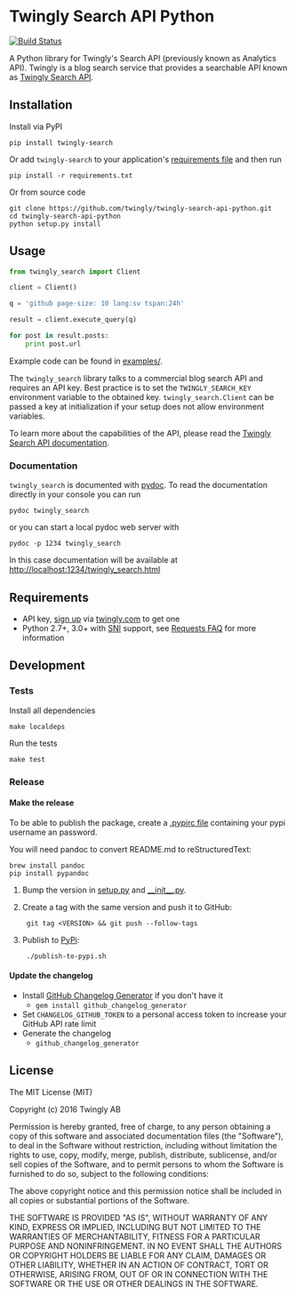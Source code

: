 # Twingly Search API Python

[![Build Status](https://travis-ci.org/twingly/twingly-search-api-python.png?branch=master)](https://travis-ci.org/twingly/twingly-search-api-python)

A Python library for Twingly's Search API (previously known as Analytics API). Twingly is a blog search service that provides a searchable API known as [Twingly Search API](https://developer.twingly.com/resources/search/).

## Installation

Install via PyPI

```shell
pip install twingly-search
```

Or add `twingly-search` to your application's [requirements file](https://pip.pypa.io/en/stable/user_guide/#requirements-files) and then run

```shell
pip install -r requirements.txt
```

Or from source code

```shell
git clone https://github.com/twingly/twingly-search-api-python.git
cd twingly-search-api-python
python setup.py install
```

## Usage

```python
from twingly_search import Client

client = Client()

q = 'github page-size: 10 lang:sv tspan:24h'

result = client.execute_query(q)

for post in result.posts:
    print post.url
```

Example code can be found in [examples/](examples/).

The `twingly_search` library talks to a commercial blog search API and requires an API key. Best practice is to set the `TWINGLY_SEARCH_KEY` environment variable to the obtained key. `twingly_search.Client` can be passed a key at initialization if your setup does not allow environment variables.

To learn more about the capabilities of the API, please read the [Twingly Search API documentation](https://developer.twingly.com/resources/search/).

### Documentation

`twingly_search` is documented with [pydoc](https://docs.python.org/2/library/pydoc.html). To read the documentation directly in your console you can run

```shell
pydoc twingly_search
```

or you can start a local pydoc web server with

```shell
pydoc -p 1234 twingly_search
```

In this case documentation will be available at [http://localhost:1234/twingly_search.html](http://localhost:1234/twingly_search.html)

## Requirements

* API key, [sign up](https://www.twingly.com/try-for-free) via [twingly.com](https://www.twingly.com/) to get one
* Python 2.7+, 3.0+ with [SNI] support, see [Requests FAQ] for more information

[SNI]: https://en.wikipedia.org/wiki/Server_Name_Indication
[Requests FAQ]: http://docs.python-requests.org/en/master/community/faq/#what-are-hostname-doesn-t-match-errors

## Development

### Tests

Install all dependencies

    make localdeps

Run the tests

    make test

### Release

#### Make the release

To be able to publish the package, create a [.pypirc file] containing your pypi username an password.

You will need pandoc to convert README.md to reStructuredText:

    brew install pandoc
    pip install pypandoc

1. Bump the version in [setup.py](./setup.py) and [\_\_init\_\_.py](./twingly-search/__init__.py).
1. Create a tag with the same version and push it to GitHub:

        git tag <VERSION> && git push --follow-tags

1. Publish to [PyPi]:

        ./publish-to-pypi.sh

[PyPi]: https://pypi.python.org/pypi/twingly-search
[.pypirc file]: https://docs.python.org/2/distutils/packageindex.html#pypirc

#### Update the changelog

* Install [GitHub Changelog Generator](https://github.com/skywinder/github-changelog-generator/) if you don't have it
  * `gem install github_changelog_generator`
* Set `CHANGELOG_GITHUB_TOKEN` to a personal access token to increase your GitHub API rate limit
* Generate the changelog
  * `github_changelog_generator`

## License

The MIT License (MIT)

Copyright (c) 2016 Twingly AB

Permission is hereby granted, free of charge, to any person obtaining a copy of
this software and associated documentation files (the "Software"), to deal in
the Software without restriction, including without limitation the rights to
use, copy, modify, merge, publish, distribute, sublicense, and/or sell copies of
the Software, and to permit persons to whom the Software is furnished to do so,
subject to the following conditions:

The above copyright notice and this permission notice shall be included in all
copies or substantial portions of the Software.

THE SOFTWARE IS PROVIDED "AS IS", WITHOUT WARRANTY OF ANY KIND, EXPRESS OR
IMPLIED, INCLUDING BUT NOT LIMITED TO THE WARRANTIES OF MERCHANTABILITY, FITNESS
FOR A PARTICULAR PURPOSE AND NONINFRINGEMENT. IN NO EVENT SHALL THE AUTHORS OR
COPYRIGHT HOLDERS BE LIABLE FOR ANY CLAIM, DAMAGES OR OTHER LIABILITY, WHETHER
IN AN ACTION OF CONTRACT, TORT OR OTHERWISE, ARISING FROM, OUT OF OR IN
CONNECTION WITH THE SOFTWARE OR THE USE OR OTHER DEALINGS IN THE SOFTWARE.
